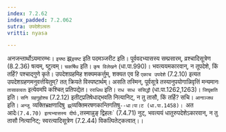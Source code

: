 ```yaml
---
index: 7.2.62
index_padded: 7.2.062
sutra: उपदेशेऽत्वतः
vritti: nyasa

---
```

अनजन्तार्थोऽयमारम्भः। `इयष्ठ` झ्र्`इयष्ट` इति पदमञ्जरीट इति। पूर्ववदभ्यासस्य सम्प्रसारम्, व्रश्चादिसूत्रेण (8.2.36) षत्वम्, ष्टुत्वम्। `चकर्षिथ` इति। `कृष विलेखने` (धा.पा.990)। भवत्ययमकारवान्, न तूपदेशे, किं तर्हि? पश्चाद्गुणे कृते।
उपदेशग्रहमिह शक्यमकर्त्तुम्, शक्यत एव हि `एकाच उपदेशे` (7.2.10) इत्यत उपदेशग्रहणमनुवर्त्तयितुम्? तत् क्रियते विस्पष्टार्थम्। असति तस्मिन्, पूर्वसूत्रे तस्यानुपयोगान्निवृत्तिं मन्यमानः `तासावत्वतः` इत्येवमपि कश्चित् प्रतिपद्येत। `रराधिथ` इति। `राध साध संसिद्धौ` (धा.पा.1262,1263)। `जिघृक्षति` इति। `सनि ग्रहगुहोश्च` (7.2.12) इतीट्प्रतिषेधाद्भवति नित्यानिट्, न तु तासौ, किं तर्हि? सचि।
`आनाञ्जथ` इति। `अन्जू `व्यक्तिभ्रक्षणादिषु` झ्र्`व्यक्तिमरषणकान्तिगतिषु`--धा।पा।ट (धा.पा.1458)। `अत आदेः` (7.4.70) इत्यभ्यासस्य दीर्घः, `तस्मान्नुङ् द्विहलः` (7.4.71) नुट्, भवत्ययं धातुरुपदेशेऽकारवान्, न तु तासौ नित्यानिट्; स्वरत्यादिसूत्रेण (7.2.44) विकल्पितेट्कत्वात्।।